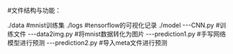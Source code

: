 #文件结构与功能：

./data  #mnist训练集
./logs  #tensorflow的可视化记录
./model
---CNN.py #训练文件
---data2img.py #将mnist数据转化为图片
---prediction1.py #手写网络模型进行预测
---prediction2.py #导入meta文件进行预测


